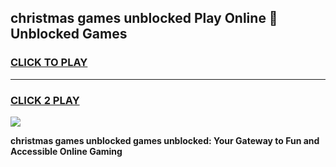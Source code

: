 
## christmas games unblocked Play Online 👋 Unblocked Games
<h3>
<a href="https://premium.freeplayer.one?title=christmas_games_unblocked&ref=19F">CLICK TO PLAY</a></h3>
<hr>

<h3>
<a href="https://premium.freeplayer.one?title=christmas_games_unblocked&ref=19F">CLICK 2 PLAY</a>
  
</h3>

<a href="https://premium.freeplayer.one?title=christmas_games_unblocked&ref=19F"><img src="https://clearcache.store/games.png"></a>


**christmas games unblocked games unblocked: Your Gateway to Fun and Accessible Online Gaming**
